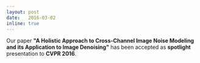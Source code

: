 ```yaml
---
layout: post
date:   2016-03-02
inline: true
---
```

Our paper **"A Holistic Approach to Cross-Channel Image Noise Modeling and its Application to Image Denoising"** has been accepted as **spotlight** presentation to **CVPR 2016**.
